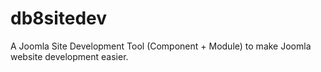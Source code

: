 # db8sitedev
A Joomla Site Development Tool (Component + Module) to make Joomla website development easier.
